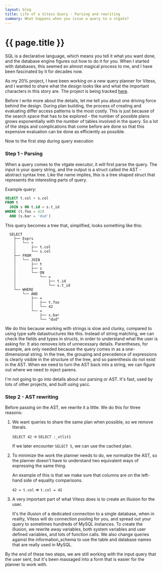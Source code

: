 ```yaml
---
layout: blog
title: Life of a Vitess Query - Parsing and rewriting
summary: What happens when you issue a query to a vtgate?
---
```


# {{ page.title }}

SQL is a declarative language, which means you tell it what you want done, and the database engine figures out how to do it for you.
When I started with databases, this seemed an almost magical process to me, and I have been fascinated by it for decades now.

As my 20% project, I have been working on a new query planner for Vitess, and I wanted to share what the design looks like and what the important characters in this story are.
The project is being tracked [here](https://github.com/vitessio/vitess/issues/7280).

Before I write more about the details, let me tell you about one driving force behind the design.
During plan building, the process of creating and evaluating differ access patterns is the most costly.
This is just because of the search space that has to be explored - the number of possible plans grows exponentially with the number of tables involved in the query.
So a lot of the steps and complications that come before are done so that this expensive evaluation can be done as efficiently as possible.

Now to the first step during query execution 

### Step 1 - Parsing

When a query comes to the vtgate executor, it will first parse the query.
The input is your query string, and the output is a struct called the AST - abstract syntax tree. 
Like the name implies, this is a tree shaped struct that represents the interesting parts of query.

Example query:
```sql
SELECT t.col + s.col
FROM t 
  JOIN s ON t.id = s.t_id
WHERE (t.foo = 42) 
  AND (s.bar = 'dud')
```

This query becomes a tree that, simplified, looks something like this:

```
  SELECT
    ├── Exprs
    │   └── +
    │       ├── t.col
    │       └── s.col
    ├── FROM
    │   └── JOIN
    │       ├── t
    │       ├── s
    │       └── ON
    │           └── =
    │               ├── t.id
    │               └── s.t_id
    └── WHERE
        └── AND
            ├── =
            │   ├── t.foo
            │   └── 42
            └── =
                ├── s.bar
                └── "dud"
```

We do this because working with strings is slow and clunky, compared to using type safe datastructures like this.
Instead of string matching, we can check the fields and types in structs, in order to understand what the user is asking for.
It also removes lots of unnecessary details. 
Parentheses, for example, are only needed because the query comes in as a one-dimensional string.
In the tree, the grouping and precedence of expressions is clearly visible in the structure of the tree, and so parenthesis do not exist in the AST.
When we need to turn the AST back into a string, we can figure out where we need to inject parens.

I'm not going to go into details about our parsing or AST. 
It's fast, used by lots of other projects, and built using yacc.

### Step 2 - AST rewriting 

Before passing on the AST, we rewrite it a little. 
We do this for three reasons: 

1. We want queries to share the same plan when possible, so we remove literals. 

    `SELECT 42` -> `SELECT :_vtlit1`

    If we later encounter `SELECT 5`, we can use the cached plan.

2. To minimize the work the planner needs to do, we normalize the AST, so the planner doesn't have to understand two equivalent ways of expressing the same thing.

    An example of this is that we make sure that columns are on the left-hand side of equality comparisons. 

    `42 = t.col` => `t.col = 42`

3. A very important part of what Vitess does is to create an illusion for the user.

    It's the illusion of a dedicated connection to a single database, when in reality, Vitess will do connection pooling for you, and spread out your query to sometimes hundreds of MySQL instances.
   To create the illusion, we rewrite away variables, both system variables and user defined variables, and lots of function calls.
   We also change queries against the information_schema to use the table and database names that are really used in MySQL.
   
By the end of these two steps, we are still working with the input query that the user sent, but it's been massaged into a form that is easier for the planner to work with.
